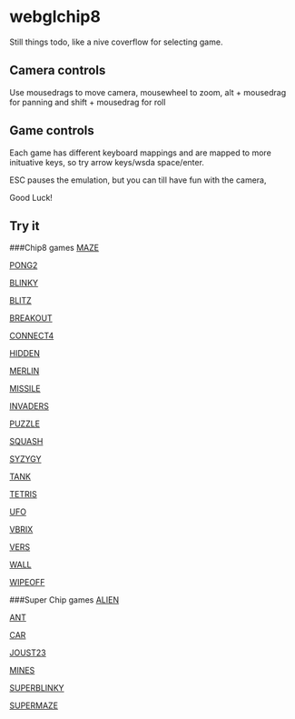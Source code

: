 webglchip8
==========
Still things todo, like a nive coverflow for selecting game.

Camera controls
---------------
Use mousedrags to move camera, mousewheel to zoom, alt + mousedrag for panning and shift + mousedrag for roll

Game controls
-------------
Each game has different keyboard mappings and are mapped to more inituative keys, so try arrow keys/wsda space/enter.

ESC pauses the emulation, but you can till have fun with the camera,

Good Luck!

Try it
------

###Chip8 games
[MAZE](http://axelo.github.com/webglchip8/index.html?rom=MAZE)

[PONG2](http://axelo.github.com/webglchip8/index.html?rom=PONG2)

[BLINKY](http://axelo.github.com/webglchip8/index.html?rom=BLINKY)

[BLITZ](http://axelo.github.com/webglchip8/index.html?rom=BLITZ)

[BREAKOUT](http://axelo.github.com/webglchip8/index.html?rom=BREAKOUT)

[CONNECT4](http://axelo.github.com/webglchip8/index.html?rom=CONNECT4)

[HIDDEN](http://axelo.github.com/webglchip8/index.html?rom=HIDDEN)

[MERLIN](http://axelo.github.com/webglchip8/index.html?rom=MERLIN)

[MISSILE](http://axelo.github.com/webglchip8/index.html?rom=MISSILE)

[INVADERS](http://axelo.github.com/webglchip8/index.html?rom=INVADERS)

[PUZZLE](http://axelo.github.com/webglchip8/index.html?rom=PUZZLE)

[SQUASH](http://axelo.github.com/webglchip8/index.html?rom=SQUASH)

[SYZYGY](http://axelo.github.com/webglchip8/index.html?rom=SYZYGY)

[TANK](http://axelo.github.com/webglchip8/index.html?rom=TANK)

[TETRIS](http://axelo.github.com/webglchip8/index.html?rom=TETRIS)

[UFO](http://axelo.github.com/webglchip8/index.html?rom=UFO)

[VBRIX](http://axelo.github.com/webglchip8/index.html?rom=VBRIX)

[VERS](http://axelo.github.com/webglchip8/index.html?rom=VERS)

[WALL](http://axelo.github.com/webglchip8/index.html?rom=WALL)

[WIPEOFF](http://axelo.github.com/webglchip8/index.html?rom=WIPEOFF)

###Super Chip games
[ALIEN](http://axelo.github.com/webglchip8/index.html?rom=ALIEN)

[ANT](http://axelo.github.com/webglchip8/index.html?rom=ANT)

[CAR](http://axelo.github.com/webglchip8/index.html?rom=CAR)

[JOUST23](http://axelo.github.com/webglchip8/index.html?rom=JOUST23)

[MINES](http://axelo.github.com/webglchip8/index.html?rom=MINES)

[SUPERBLINKY](http://axelo.github.com/webglchip8/index.html?rom=SUPERBLINKY)

[SUPERMAZE](http://axelo.github.com/webglchip8/index.html?rom=SUPERMAZE)
